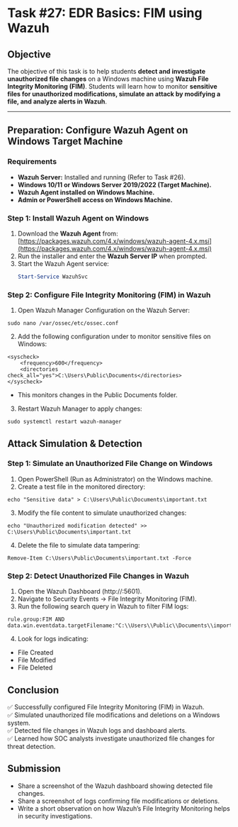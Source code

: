 # **Task #27: EDR Basics: FIM using Wazuh**

## **Objective**  
The objective of this task is to help students **detect and investigate unauthorized file changes** on a Windows machine using **Wazuh File Integrity Monitoring (FIM)**. Students will learn how to monitor **sensitive files for unauthorized modifications, simulate an attack by modifying a file, and analyze alerts in Wazuh**.

---

## **Preparation: Configure Wazuh Agent on Windows Target Machine**  

### **Requirements**  
- **Wazuh Server:** Installed and running (Refer to Task #26).  
- **Windows 10/11 or Windows Server 2019/2022 (Target Machine).**  
- **Wazuh Agent installed on Windows Machine.**  
- **Admin or PowerShell access on Windows Machine.**  

### **Step 1: Install Wazuh Agent on Windows**  
1. Download the **Wazuh Agent** from:  
   [https://packages.wazuh.com/4.x/windows/wazuh-agent-4.x.msi](https://packages.wazuh.com/4.x/windows/wazuh-agent-4.x.msi)  
2. Run the installer and enter the **Wazuh Server IP** when prompted.  
3. Start the Wazuh Agent service:  
   ```powershell
   Start-Service WazuhSvc
   ```

### Step 2: Configure File Integrity Monitoring (FIM) in Wazuh
1. Open Wazuh Manager Configuration on the Wazuh Server:
```
sudo nano /var/ossec/etc/ossec.conf
```
2. Add the following configuration under <syscheck> to monitor sensitive files on Windows:
```
<syscheck>
    <frequency>600</frequency>
    <directories check_all="yes">C:\Users\Public\Documents</directories>
</syscheck>
```
- This monitors changes in the Public Documents folder.
3. Restart Wazuh Manager to apply changes:
```
sudo systemctl restart wazuh-manager
```

## Attack Simulation & Detection

### Step 1: Simulate an Unauthorized File Change on Windows
1. Open PowerShell (Run as Administrator) on the Windows machine.
2. Create a test file in the monitored directory:
```
echo "Sensitive data" > C:\Users\Public\Documents\important.txt
```
3. Modify the file content to simulate unauthorized changes:
```
echo "Unauthorized modification detected" >> C:\Users\Public\Documents\important.txt
```
4. Delete the file to simulate data tampering:
```
Remove-Item C:\Users\Public\Documents\important.txt -Force
```

### Step 2: Detect Unauthorized File Changes in Wazuh
1. Open the Wazuh Dashboard (http://<Wazuh-Server-IP>:5601).
2. Navigate to Security Events → File Integrity Monitoring (FIM).
3. Run the following search query in Wazuh to filter FIM logs:
```
rule.group:FIM AND data.win.eventdata.targetFilename:"C:\\Users\\Public\\Documents\\important.txt"
```
4. Look for logs indicating:
- File Created
- File Modified
- File Deleted

## Conclusion
✅ Successfully configured File Integrity Monitoring (FIM) in Wazuh.    
✅ Simulated unauthorized file modifications and deletions on a Windows system.    
✅ Detected file changes in Wazuh logs and dashboard alerts.    
✅ Learned how SOC analysts investigate unauthorized file changes for threat detection.   

## Submission
- Share a screenshot of the Wazuh dashboard showing detected file changes.
- Share a screenshot of logs confirming file modifications or deletions.
- Write a short observation on how Wazuh’s File Integrity Monitoring helps in security investigations.
